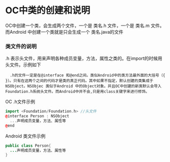 # OC中类的创建和说明

OC中创建一个类，会生成两个文件，一个是 类名.h 文件，一个是 类名.m 文件。而Android 中创建一个类就是只会生成一个 类名.java的文件



### 类文件的说明

.h 表示头文件，用来声明各种成员变量，方法，属性之类的。在import的时候用头文件。示例如下

      .h的文件一定是在@interface 和@end之间。类似Android中的类方法最外面的大括号（{ }）。只有在这两个之间的代码才是类的真正代码。其中如果不指定，默认创建的类集成于NSObject。NSObjec 类似于Android 中的Object对象。并且OC中创建的新类默认会导入Foundation.h系统头文件。而Android中并不会,只是用class关键字来进行修饰。



OC .h文件示例

```cpp
import <Foundation/Foundation.h> //头文件 
@interface Person : NSObject
  ...声明成员变量，方法、属性等
@end
```

Android 类文件示例

```java
public class Person{
  ...声明成员变量，方法、属性等
}
```




